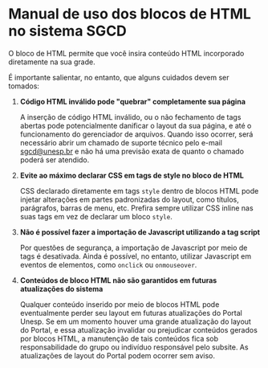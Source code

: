 # Manual de uso dos blocos de HTML no sistema SGCD

O bloco de HTML permite que você insira conteúdo HTML incorporado diretamente na sua grade.

É importante salientar, no entanto, que alguns cuidados devem ser tomados:

1. **Código HTML inválido pode "quebrar" completamente sua página**
   
   A inserção de código HTML inválido, ou o não fechamento de tags abertas pode potencialmente danificar o layout da sua página, e até o funcionamento do gerenciador de arquivos. Quando isso ocorrer, será necessário abrir um chamado de suporte técnico pelo e-mail sgcd@unesp.br e não há uma previsão exata de quanto o chamado poderá ser atendido.

2. **Evite ao máximo declarar CSS em tags de style no bloco de HTML**
   
   CSS declarado diretamente em tags `style` dentro de blocos HTML pode injetar alterações em partes padronizadas do layout, como títulos, parágrafos, barras de menu, etc. Prefira sempre utilizar CSS inline nas suas tags em vez de declarar um bloco `style`.

3. **Não é possível fazer a importação de Javascript utilizando a tag script**
   
   Por questões de segurança, a importação de Javascript por meio de tags é desativada. Ainda é possível, no entanto, utilizar Javascript em eventos de elementos, como `onclick` ou `onmouseover`.

4. **Conteúdos de bloco HTML não são garantidos em futuras atualizações do sistema**
   
   Qualquer conteúdo inserido por meio de blocos HTML pode eventualmente perder seu layout em futuras atualizações do Portal Unesp. Se em um momento houver uma grande atualização do layout do Portal, e essa atualização invalidar ou prejudicar conteúdos gerados por blocos HTML, a manutenção de tais conteúdos fica sob responsabilidade do grupo ou indivíduo responsável pelo subsite. As atualizações de layout do Portal podem ocorrer sem aviso.
